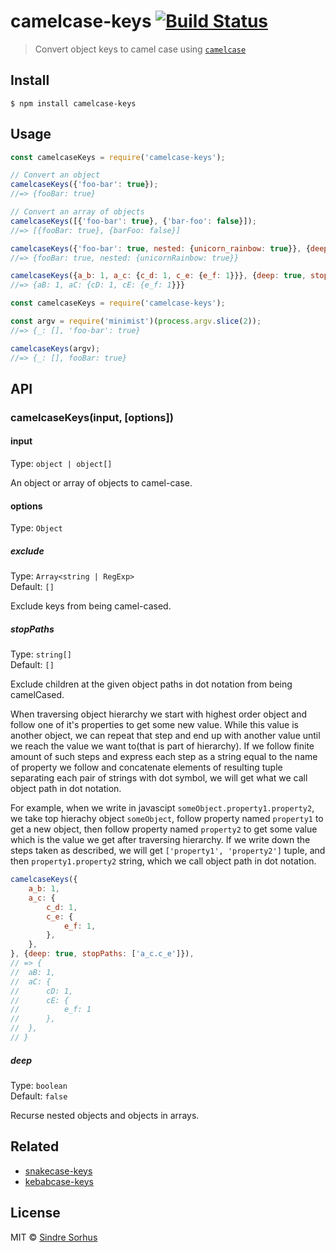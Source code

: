# camelcase-keys [![Build Status](https://travis-ci.org/sindresorhus/camelcase-keys.svg?branch=master)](https://travis-ci.org/sindresorhus/camelcase-keys)

> Convert object keys to camel case using [`camelcase`](https://github.com/sindresorhus/camelcase)


## Install

```
$ npm install camelcase-keys
```


## Usage

```js
const camelcaseKeys = require('camelcase-keys');

// Convert an object
camelcaseKeys({'foo-bar': true});
//=> {fooBar: true}

// Convert an array of objects
camelcaseKeys([{'foo-bar': true}, {'bar-foo': false}]);
//=> [{fooBar: true}, {barFoo: false}]

camelcaseKeys({'foo-bar': true, nested: {unicorn_rainbow: true}}, {deep: true});
//=> {fooBar: true, nested: {unicornRainbow: true}}

camelcaseKeys({a_b: 1, a_c: {c_d: 1, c_e: {e_f: 1}}}, {deep: true, stopPaths: ['a_c.c_e']}),
//=> {aB: 1, aC: {cD: 1, cE: {e_f: 1}}}
```

```js
const camelcaseKeys = require('camelcase-keys');

const argv = require('minimist')(process.argv.slice(2));
//=> {_: [], 'foo-bar': true}

camelcaseKeys(argv);
//=> {_: [], fooBar: true}
```


## API

### camelcaseKeys(input, [options])

#### input

Type: `object | object[]`

An object or array of objects to camel-case.

#### options

Type: `Object`

##### exclude

Type: `Array<string | RegExp>`<br>
Default: `[]`

Exclude keys from being camel-cased.

##### stopPaths

Type: `string[]`<br>
Default: `[]`

Exclude children at the given object paths in dot notation from being camelCased.

When traversing object hierarchy we start with highest order object and follow one of it's properties to get some new value. While this value is another object, we can repeat that step and end up with another value until we reach the value we want to(that is part of hierarchy). If we follow finite amount of such steps and express each step as a string equal to the name of property we follow and concatenate elements of resulting tuple separating each pair of strings with dot symbol, we will get what we call object path in dot notation.

For example, when we write in javascipt `someObject.property1.property2`, we take top hierachy object `someObject`, follow property named `property1` to get a new object, then follow property named `property2` to get some value which is the value we get after traversing hierarchy. If we write down the steps taken as described, we will get `['property1', 'property2']` tuple, and then `property1.property2` string, which we call object path in dot notation.

```js
camelcaseKeys({
	a_b: 1,
	a_c: {
		c_d: 1,
		c_e: {
			e_f: 1,
		},
	},
}, {deep: true, stopPaths: ['a_c.c_e']}),
// => {
//	aB: 1,
//	aC: {
//		cD: 1,
//		cE: {
//			e_f: 1
//		},
//	},
// }
```

##### deep

Type: `boolean`<br>
Default: `false`

Recurse nested objects and objects in arrays.


## Related

- [snakecase-keys](https://github.com/bendrucker/snakecase-keys)
- [kebabcase-keys](https://github.com/mattiloh/kebabcase-keys)


## License

MIT © [Sindre Sorhus](https://sindresorhus.com)
